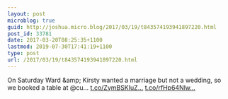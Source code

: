 ```yaml
---
layout: post
microblog: true
guid: http://joshua.micro.blog/2017/03/19/t843574193941897220.html
post_id: 33781
date: 2017-03-20T08:25:35+1100
lastmod: 2019-07-30T17:41:19+1100
type: post
url: /2017/03/19/t843574193941897220.html
---
```

On Saturday Ward &amp;amp; Kirsty wanted a marriage but not a wedding, so we booked a table at @cu… [t.co/ZymBSKIuZ...](https://t.co/ZymBSKIuZX) [t.co/rfHp64Nlw...](https://t.co/rfHp64Nlwn)
